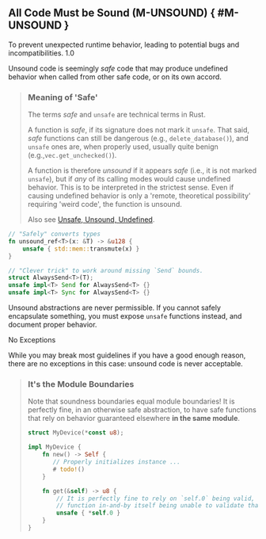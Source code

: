 ﻿<!-- Copyright (c) Microsoft Corporation. Licensed under the MIT license. -->

## All Code Must be Sound (M-UNSOUND) { #M-UNSOUND }

<why>To prevent unexpected runtime behavior, leading to potential bugs and incompatibilities.</why>
<guideline-status><active>1.0</active></guideline-status>

Unsound code is seemingly _safe_ code that may produce undefined behavior when called from other safe code, or on its own accord.

> ### <tip></tip> Meaning of 'Safe'
>
> The terms _safe_ and `unsafe` are technical terms in Rust.
>
> A function is _safe_, if its signature does not mark it `unsafe`. That said, _safe_ functions can still be dangerous
> (e.g., `delete_database()`), and `unsafe` ones are, when properly used, usually quite benign (e.g.,`vec.get_unchecked()`).
>
> A function is therefore _unsound_ if it appears _safe_ (i.e., it is not marked `unsafe`), but if _any_ of its calling
> modes would cause undefined behavior. This is to be interpreted in the strictest sense. Even if causing undefined
> behavior is only a 'remote, theoretical possibility' requiring 'weird code', the function is unsound.
>
> Also see [Unsafe, Unsound, Undefined](https://cheats.rs/#unsafe-unsound-undefined).

```rust
// "Safely" converts types
fn unsound_ref<T>(x: &T) -> &u128 {
    unsafe { std::mem::transmute(x) }
}

// "Clever trick" to work around missing `Send` bounds.
struct AlwaysSend<T>(T);
unsafe impl<T> Send for AlwaysSend<T> {}
unsafe impl<T> Sync for AlwaysSend<T> {}
```

Unsound abstractions are never permissible. If you cannot safely encapsulate something, you must expose `unsafe` functions instead, and document proper behavior.

<div class="warning">

No Exceptions

While you may break most guidelines if you have a good enough reason, there are no exceptions in this case: unsound code is never acceptable.

</div>

> ### <tip></tip> It's the Module Boundaries
>
> Note that soundness boundaries equal module boundaries! It is perfectly fine, in an otherwise safe abstraction,
> to have safe functions that rely on behavior guaranteed elsewhere **in the same module**.
>
> ```rust
> struct MyDevice(*const u8);
>
> impl MyDevice {
>     fn new() -> Self {
>        // Properly initializes instance ...
>        # todo!()
>     }
>
>     fn get(&self) -> u8 {
>         // It is perfectly fine to rely on `self.0` being valid, despite this
>         // function in-and-by itself being unable to validate that.
>         unsafe { *self.0 }
>     }
> }
>
> ```
